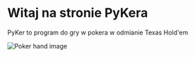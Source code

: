 # Witaj na stronie PyKera

PyKer to program do gry w pokera w odmianie Texas Hold'em

![Poker hand image](https://www.publicdomainpictures.net/pictures/90000/velka/poquer.jpg)
